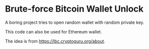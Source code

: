 # Brute-force Bitcoin Wallet Unlock

A boring project tries to open random wallet with random private key.

This code can also be used for Ethereum wallet.

The idea is from https://lbc.cryptoguru.org/about.

